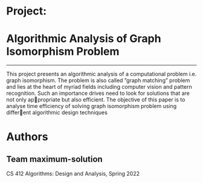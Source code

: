 # Project:
# Algorithmic Analysis of Graph Isomorphism Problem

-----

This project presents an algorithmic analysis of a computational problem i.e. graph isomorphism. The problem is also called ”graph matching” problem and lies at the heart of myriad fields including computer vision and pattern recognition. Such an importance drives need to look for solutions that are not only appropriate but also efficient. The objective of this paper is to analyse time efficiency of solving graph isomorphism problem using different algorithmic design techniques


# Authors
Team maximum-solution
-----
CS 412 Algorithms: Design and Analysis, Spring 2022